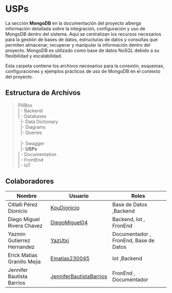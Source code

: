# USPs  

La sección **MongoDB** en la documentación del proyecto alberga información detallada sobre la integración, configuración y uso de MongoDB dentro del sistema. Aquí se centralizan los recursos necesarios para la gestión de bases de datos, estructuras de datos y consultas que permiten almacenar, recuperar y manipular la información dentro del proyecto. MongoDB es utilizado como base de datos NoSQL debido a su flexibilidad y escalabilidad.

Esta carpeta contiene los archivos necesarios para la conexión, esquemas, configuraciones y ejemplos prácticos de uso de MongoDB en el contexto del proyecto.



## Estructura de Archivos

>PillBox<br>
>| - Backend <br>
>| - Databases<br>
>&nbsp;&nbsp;|- Data Dictionary<br>
>&nbsp;&nbsp;|- Diagrams<br>
>&nbsp;&nbsp;|- Queries<br>  
>&nbsp;&nbsp;|- Swagger<br>
>&nbsp;&nbsp;|- **USPs**<br>
>| - Documentation<br>
>| - FrontEnd<br>
>| - IoT


## Colaboradores

| Nombre                        | Usuario             | Roles |
|-------------------------------|---------------------|--------|
|  Citlalli Pérez Dionicio |      [KouDionicio](https://github.com/KouDionicio)  |  Base de Datos ,Backend      |
|  Diego Miguel Rivera Chavez | [DiegoMiguel04](https://github.com/DiegoMiguel04)       |  Backend, Iot , FronEnd     |
|  Yazmin Gutierrez Hernandez | [YazUtxj](https://github.com/YazUtxj)            | Documentador , FronEnd,  Base de Datos   |
|  Erick Matias Granillo Mejia | [Ematias230045](https://github.com/Ematias230045)            | Iot ,Backend     |
|  Jennifer Bautista Barrios |[JenniferBautistaBarrios](https://github.com/JenniferBautistaBarrios)            | FronEnd , Documentador      |